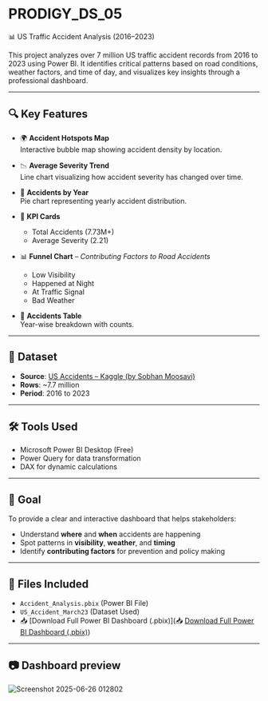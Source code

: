 # PRODIGY_DS_05
📊 US Traffic Accident Analysis (2016–2023)

This project analyzes over 7 million US traffic accident records from 2016 to 2023 using Power BI. It identifies critical patterns based on road conditions, weather factors, and time of day, and visualizes key insights through a professional dashboard.

---

## 🔍 Key Features

- 🌍 **Accident Hotspots Map**  
  Interactive bubble map showing accident density by location.

- 📉 **Average Severity Trend**  
  Line chart visualizing how accident severity has changed over time.

- 🍰 **Accidents by Year**  
  Pie chart representing yearly accident distribution.

- 🧮 **KPI Cards**  
  - Total Accidents (7.73M+)
  - Average Severity (2.21)

- 📊 **Funnel Chart** – *Contributing Factors to Road Accidents*
  - Low Visibility
  - Happened at Night
  - At Traffic Signal
  - Bad Weather

- 📅 **Accidents Table**  
  Year-wise breakdown with counts.

---

## 📁 Dataset

- **Source**: [US Accidents – Kaggle (by Sobhan Moosavi)](https://www.kaggle.com/datasets/sobhanmoosavi/us-accidents)
- **Rows**: ~7.7 million  
- **Period**: 2016 to 2023  

---

## 🛠 Tools Used

- Microsoft Power BI Desktop (Free)
- Power Query for data transformation
- DAX for dynamic calculations

---

## 🎯 Goal

To provide a clear and interactive dashboard that helps stakeholders:
- Understand **where** and **when** accidents are happening
- Spot patterns in **visibility**, **weather**, and **timing**
- Identify **contributing factors** for prevention and policy making

---

## 📎 Files Included

- `Accident_Analysis.pbix` (Power BI File)
-  `US_Accident_March23` (Dataset Used)
-  📥 [Download Full Power BI Dashboard (.pbix)](📥 [Download Full Power BI Dashboard (.pbix)](https://github.com/shruti-jha/us-accident-dashboard/releases/download/v1.0/US_Accidents_Dashboard.pbix))

---

## 📷 Dashboard preview

![Screenshot 2025-06-26 012802](https://github.com/user-attachments/assets/4bb42133-a773-4d29-988a-9792d1840b1b)


